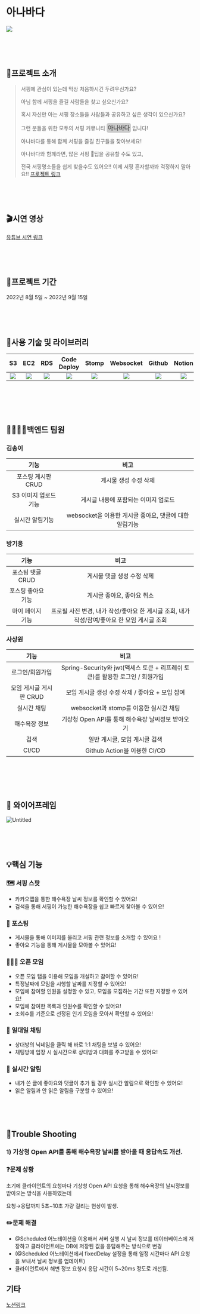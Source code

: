 # 아나바다

<img src="https://s3.us-west-2.amazonaws.com/secure.notion-static.com/f1b18afe-b4c6-47bb-806e-d2064cedca1c/Untitled.png?X-Amz-Algorithm=AWS4-HMAC-SHA256&X-Amz-Content-Sha256=UNSIGNED-PAYLOAD&X-Amz-Credential=AKIAT73L2G45EIPT3X45%2F20220915%2Fus-west-2%2Fs3%2Faws4_request&X-Amz-Date=20220915T094305Z&X-Amz-Expires=86400&X-Amz-Signature=0d9969b61e305356a536970fc77ea3a2f01b36a48fba703bf9a3d82639993f87&X-Amz-SignedHeaders=host&response-content-disposition=filename%20%3D%22Untitled.png%22&x-id=GetObject" ></img>

<br/>
<br/>
<br/>

## 📢프로젝트 소개

> 서핑에 관심이 있는데 막상 처음하시긴 두려우신가요?
>
> 아님 함께 서핑을 즐길 사람들을 찾고 싶으신가요?
>
> 혹시 자신만 아는 서핑 장소들을 사람들과 공유하고 싶은 생각이
> 있으신가요?
>
> 그런 분들을 위한 모두의 서핑 커뮤니티 **<span style="background-color:rgba(0,0,0,0.2);padding:0.2rem;font-size:1rem;border-radius:5px">아나바다</span>** 입니다!
>
> 아나바다를 통해 함께 서핑을 즐길 친구들을 찾아보세요!
>
> 아나바다와 함께라면, 많은 서핑 🍯팁을 공유할 수도 있고,
>
> 전국 서핑명소들을 쉽게 찾을수도 있어요!!
> 이제 서핑 혼자할까봐 걱정하지 말아요!!
[프로젝트 링크](https://ohanabada.com)

<br/>
<br/>
<br/>

## 🎬시연 영상

[유튜브 시연 링크](https://www.youtube.com/watch?v=iiNQ58_z8nE)

<br/>
<br/>
<br/>

## 📅프로젝트 기간

2022년 8월 5일 ~ 2022년 9월 15일

<br/>
<br/>
<br/>

## **🔨사용 기술 및 라이브러리**
|                                                   S3                                                   |                                                    EC2                                                    |                                                     RDS                                                      |                               Code Deploy                               |                             Stomp                              |                                                    Websocket                                                    |                                                           Github                                                            |                                                        Notion                                                        |                                                 Spring-boot                                                 |                                                 JWT                                                 |                                                Redis                                                 |                                             Github action                                              |
| :-------------------------------------------------------------------------------------------------------------: | :-------------------------------------------------------------------------------------------------------------: | :-------------------------------------------------------------------------------------------------------------: | :-------------------------------------------------------------------------------------------------------------: | :-------------------------------------------------------------------------------------------------------------: | :------------------------------------------------------------------------------------------------------------: | :-----------------------------------------------------------------------------: | :---------------------------------------------------------------: | :-------------------------------------------------------------------------------------------------------------: | :-------------------------------------------------------------------------------------------------------------------------: | :------------------------------------------------------------------------------------------------------------------------: | :-------------------------------------------------------------------------------------------------------------: 
| <img src="![image](https://user-images.githubusercontent.com/105157034/190466209-9ba7d9af-45c3-4c7f-8b2c-f93f313da0b7.png)"></img> | <img src="https://velog.velcdn.com/images/chdb57/post/308a60cf-b46d-46b7-9b6e-cbb43c647bbc/firebase.png"></img> | <img  src="https://images.velog.io/images/jini_eun/post/107f5cfb-e97c-4c4c-b997-06098062e5b3/image.png"></img> | <img src="https://miro.medium.com/max/800/1*x2Y1VlQTzujsU48Lz9g2wg.jpeg"></img> | <img src="https://stomp.github.io/images/project-logo.png"></img> | <img src="https://velog.velcdn.com/images/wnduf8922/post/b3f23e4b-def8-45b7-a52a-31aab2daef76/image.png"></img> | <img src="https://play-lh.googleusercontent.com/PCpXdqvUWfCW1mXhH1Y_98yBpgsWxuTSTofy3NGMo9yBTATDyzVkqU580bfSln50bFU"></img> | <img src="https://play-lh.googleusercontent.com/MwWEBBjTzLiqWbiItGk49Yae_4dmGHHIq0iYfOjFmegIirZk5waqG4ufff24pfuUvA"></img> | <img src="https://velog.velcdn.com/post-images/kingcjy/229cb740-656c-11e9-96a7-a54853fd0f89/spring-boot-logo.png"></img> | <img src="https://velog.velcdn.com/images%2Fjinyoungchoi95%2Fpost%2F6b36ce33-d4ad-4bb4-9490-0396e4a52b20%2F0.png"></img> | <img src="https://velog.velcdn.com/images/rara_kim/post/b710ebe2-4362-4ca2-80f2-375dd07c3e0b/image.png"></img> | <img src="https://velog.velcdn.com/images/dsa2341/post/3542375b-6b2f-4896-b436-f9b64c87db41/image.png"></img> |


<br/>
<br/>
<br/>
<br/>

## **👨‍👩‍👧‍👦백엔드 팀원**

### 김송이

|     기능     |                        비고                        |
| :----------: | :------------------------------------------------: |
| 포스팅 게시판 CRUD  |           게시물 생성 수정 삭제           |
| S3 이미지 업로드 기능 |    게시글 내용에 포함되는 이미지 업로드    |
|  실시간 알림기능   |   websocket을 이용한 게시글 좋아요, 댓글에 대한 알림기능   |

### 방기웅

|        기능        |                                      비고                                       |
| :----------------: | :-----------------------------------------------------------------------------: |
|    포스팅 댓글 CRUD    |                           게시물 댓글 생성 수정 삭제                           |
|    포스팅 좋아요 기능   |                              게시글 좋아요, 좋아요 취소                              |
|    마이 페이지 기능    |   프로필 사진 변경, 내가 작성/좋아요 한 게시글 조회, 내가 작성/참여/좋아요 한 모임 게시글 조회   |

### 사상원

|      기능      |                       비고                        |
| :------------: | :-----------------------------------------------: |
|    로그인/회원가입       |    Spring-Security와 jwt(액세스 토큰 + 리프레쉬 토큰)를 활용한 로그인 / 회원가입   |
|  모임 게시글 게시판 CRUD  |                 모임 게시글 생성 수정 삭제 / 좋아요 + 모임 참여                  |
|        실시간 채팅       |                     websocket과 stomp를 이용한 실시간 채팅                     |
|       해수욕장 정보       |                 기상청 Open API를 통해 해수욕장 날씨정보 받아오기                 |
|           검색           |                           일반 게시글, 모임 게시글 검색                       |
|          CI/CD           |                           Github Action을 이용한 CI/CD                       |

<br/>

<br/>
<br/>
<br/>

## 🎨 와이어프레임

![Untitled](https://s3.us-west-2.amazonaws.com/secure.notion-static.com/31d47c25-37fa-48da-85fa-1510ea38f352/Untitled.png?X-Amz-Algorithm=AWS4-HMAC-SHA256&X-Amz-Content-Sha256=UNSIGNED-PAYLOAD&X-Amz-Credential=AKIAT73L2G45EIPT3X45%2F20220915%2Fus-west-2%2Fs3%2Faws4_request&X-Amz-Date=20220915T094510Z&X-Amz-Expires=86400&X-Amz-Signature=2149927d2cad96b172e34d4f55f0ef5b4e50b280648e9feae4a2f0f139719e8d&X-Amz-SignedHeaders=host&response-content-disposition=filename%20%3D%22Untitled.png%22&x-id=GetObject)

<br/>
<br/>
<br/>

## 💡핵심 기능

### 🗺️ **서핑 스팟**

- 카카오맵을 통한 해수욕장 날씨 정보를 확인할 수 있어요!
- 검색을 통해 서핑이 가능한 해수욕장을 쉽고 빠르게 찾아볼 수 있어요!

### 📝 **포스팅**

- 게시물을 통해 이미지를 올리고 서핑 관련 정보를 소개할 수 있어요 !
- 좋아요 기능을 통해 게시물을 모아볼 수 있어요!

### 🧑‍🤝‍🧑 **오픈 모임**

- 오픈 모임 탭을 이용해 모임을 개설하고 참여할 수 있어요!
- 특정날짜에 모임을 시행할 날짜를 지정할 수 있어요!
- 모임에 참여할 인원을 설정할 수 있고, 모임을 모집하는 기간 또한 지정할 수 있어요!
- 모임에 참여한 목록과 인원수를 확인할 수 있어요!
- 조회수를 기준으로 선정된 인기 모임을 모아서 확인할 수 있어요!

### 💬 **일대일 채팅**

- 상대방의 닉네임을 클릭 해 바로 1:1 채팅을 보낼 수 있어요!
- 채팅방에 입장 시 실시간으로 상대방과 대화를 주고받을 수 있어요!

### 🔔 **실시간 알림**

- 내가 쓴 글에 좋아요와 댓글이 추가 될 경우 실시간 알림으로 확인할 수 있어요!
- 읽은 알림과 안 읽은 알림을 구분할 수 있어요!

<br/>
<br/>
<br/>

## 💫Trouble Shooting

### 1) 기상청 Open API를 통해 해수욕장 날씨를 받아올 때 응답속도 개선.

### ❓문제 상황

초기에 클라이언트의 요청마다 기상청 Open API 요청을 통해 해수욕장의 날씨정보를 받아오는 방식을 사용하였는데 

요청→응답까지 5초~10초 가량 걸리는 현상이 발생.

### ✏️문제 해결

- @Scheduled 어노테이션을 이용해서 서버 실행 시 날씨 정보를 데이터베이스에 저장하고 클라이언트에는 DB에 저장된 값을 응답해주는 방식으로 변경
- (@Scheduled 어노테이션에서 fixedDelay 설정을 통해 일정 시간마다 API 요청을 보내서 날씨 정보를 업데이트)
- 클라이언트에서 해변 정보 요청시 응답 시간이 5~20ms 정도로 개선됨.

## **기타**

[노션링크](https://www.notion.so/503e00648f9d4e148496fb244b05be26)
